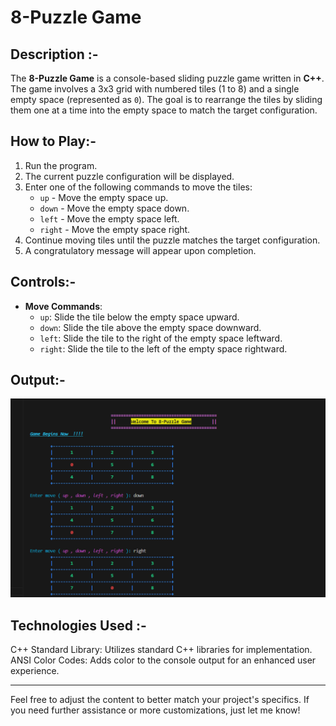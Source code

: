 # 8-Puzzle Game
## Description :-
The **8-Puzzle Game** is a console-based sliding puzzle game written in **C++**. The game involves a 3x3 grid with numbered tiles (1 to 8) and a single empty space (represented as `0`). The goal is to rearrange the tiles by sliding them one at a time into the empty space to match the target configuration.

## How to Play:-
1. Run the program.
2. The current puzzle configuration will be displayed.
3. Enter one of the following commands to move the tiles:
   - `up` - Move the empty space up.
   - `down` - Move the empty space down.
   - `left` - Move the empty space left.
   - `right` - Move the empty space right.
4. Continue moving tiles until the puzzle matches the target configuration.
5. A congratulatory message will appear upon completion.

## Controls:-
- **Move Commands**:
  - `up`: Slide the tile below the empty space upward.
  - `down`: Slide the tile above the empty space downward.
  - `left`: Slide the tile to the right of the empty space leftward.
  - `right`: Slide the tile to the left of the empty space rightward.

## Output:-
![output](output.png)

## Technologies Used :-
C++ Standard Library: Utilizes standard C++ libraries for implementation.
ANSI Color Codes: Adds color to the console output for an enhanced user experience.

<hr>
Feel free to adjust the content to better match your project's specifics. If you need further assistance or more customizations, just let me know!